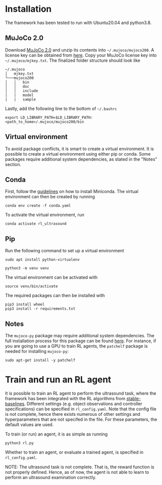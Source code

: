 # Installation 
The framework has been tested to run with Ubuntu20.04 and python3.8. 
## MuJoCo 2.0
Download [MuJoCo 2.0](https://www.roboti.us/index.html) and unzip its contents into `~/.mujoco/mujoco200`.  A license key can be obtained from [here](https://www.roboti.us/license.html). Copy your MuJoCo license key into `~/.mujoco/mjkey.txt`. The finalized folder structure should look like

```
~/.mujoco
│   mjkey.txt   
└───mujoco200
│   │   bin
│   │   doc
│   │   include
|   |   model
|   |   sample
```
Lastly, add the following line to the bottom of `~/.bashrc`
```
export LD_LIBRARY_PATH=$LD_LIBRARY_PATH:<path_to_home>/.mujoco/mujoco200/bin
```
## Virtual environment
To avoid package conflicts, it is smart to create a virtual environment. It is possible to create a virtual environment using either pip or conda. Some packages require additional system dependencies, as stated in the "Notes" section. 

## Conda
First, follow the [guidelines](https://docs.conda.io/projects/conda/en/latest/user-guide/install/linux.html) on how to install Miniconda. The virtual environment can then be created by running 
```
conda env create -f conda.yaml
```
To activate the virtual environment, run 
```
conda activate rl_ultrasound
```

## Pip
Run the following command to set up a virtual environment
```
sudo apt install python-virtualenv

python3 -m venv venv
```
The virtual environment can be activated with
```
source venv/bin/activate
```
The required packages can then be installed with 
```
pip3 install wheel  
pip3 install -r requirements.txt
```
## Notes
The `mujoco-py` package may require additional system dependencies. The full installation process for this package can be found [here](https://github.com/openai/mujoco-py). For instance, if you are going to use a GPU to train RL agents, the `patchelf` package is needed for installing `mujoco-py`:
```
sudo apt-get install -y patchelf
```

 # Train and run an RL agent
 It is possible to train an RL agent to perform the ultrasound task, where the framework has been integrated with the RL algorithms from [stable-baselines](https://github.com/DLR-RM/stable-baselines3). Different settings (e.g. object observations and controller specifications) can be specified in `rl_config.yaml`. Note that the config file is not complete, hence there exists numerous of other settings and hyperparameters that are not specifed in the file. For these parameters, the default values are used. 

 To train (or run) an agent, it is as simple as running
 ```
 python3 rl.py
 ``` 
 Whether to train an agent, or evaluate a trained agent, is specified in `rl_config.yaml`.

 NOTE: The ultrasound task is not complete. That is, the reward function is not properly defined. Hence, as of now, the agent is not able to learn to perform an ultrasound examination correctly.